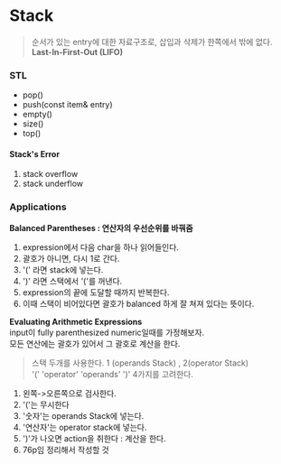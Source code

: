 # Stack
> 순서가 있는 entry에 대한 자료구조로, 삽입과 삭제가 한쪽에서 밖에 없다.  
> **Last-In-First-Out (LIFO)**

### STL
- pop()
- push(const item& entry)
- empty()
- size()
- top()

#### Stack's Error
1. stack overflow
2. stack underflow

### Applications

**Balanced Parentheses : 연산자의 우선순위를 바꿔줌**
1. expression에서 다음 char을 하나 읽어들인다.
2. 괄호가 아니면, 다시 1로 간다.
3. '(' 라면 stack에 넣는다.
4. ')' 라면 스택에서 '('를 꺼낸다.
5. expression의 끝에 도달할 때까지 반복한다.
6. 이때 스택이 비어있다면 괄호가 balanced 하게 잘 쳐져 있다는 뜻이다.

**Evaluating Arithmetic Expressions**  
input이 fully parenthesized numeric일때를 가정해보자.  
모든 연산에는 괄호가 있어서 그 괄호로 계산을 한다.  
> 스택 두개를 사용한다. 1 (operands Stack) , 2(operator Stack)  
> '(' 'operator' 'operands' ')' 4가지를 고려한다.

1. 왼쪽->오른쪽으로 검사한다.
2. '('는 무시한다 
3. '숫자'는 operands Stack에 넣는다.
4. '연산자'는 operator stack에 넣는다.
5. ')'가 나오면 action을 취한다 : 계산을 한다.
6. 76p임 정리해서 작성할 것